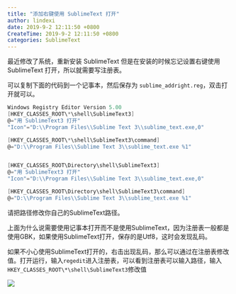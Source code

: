 ```yaml
---
title: "添加右键使用 SublimeText 打开"
author: lindexi
date: 2019-9-2 12:11:50 +0800
CreateTime: 2019-9-2 12:11:50 +0800
categories: SublimeText
---
```


最近修改了系统，重新安装 SublimeText 但是在安装的时候忘记设置右键使用 SublimeText 打开，所以就需要写注册表。

<!--more-->




<!-- 标签：SublimeText -->

可以复制下面的代码到一个记事本，然后保存为 `sublime_addright.reg`，双击打开就可以。

```csharp
Windows Registry Editor Version 5.00
[HKEY_CLASSES_ROOT\*\shell\SublimeText3]
@="用 SublimeText3 打开"
"Icon"="D:\\Program Files\\Sublime Text 3\\sublime_text.exe,0"

[HKEY_CLASSES_ROOT\*\shell\SublimeText3\command]
@="D:\\Program Files\\Sublime Text 3\\sublime_text.exe %1"


[HKEY_CLASSES_ROOT\Directory\shell\SublimeText3]
@="用 SublimeText3 打开"
"Icon"="D:\\Program Files\\Sublime Text 3\\sublime_text.exe,0"

[HKEY_CLASSES_ROOT\Directory\shell\SublimeText3\command]
@="D:\\Program Files\\Sublime Text 3\\sublime_text.exe %1"
```

请把路径修改你自己的SublimeText路径。

上面为什么说需要使用记事本打开而不是使用SublimeText，因为注册表一般都是使用GBK，如果使用SublimeText打开，保存的是Utf8，这时会发现乱码。

如果不小心使用SublimeText打开的，右击出现乱码，那么可以通过在注册表修改值。打开运行，输入`regedit`进入注册表，可以看到注册表可以输入路径，输入`HKEY_CLASSES_ROOT\*\shell\SublimeText3`修改值

![](http://image.acmx.xyz/65fb6078-c169-4ce3-cdd9-e35752d07be0%2F201834175414.jpg)





